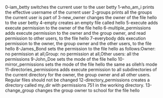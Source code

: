 0-iam_betty switches the current user to the user betty
1-who_am_i prints the effective username of the current user
2-groups prints all the groups the current user is part of
3-new_owner changes the owner of the file hello to the user betty
4-empty creates an empty file called hello
5-execute adds execute permission to the owner of the file hello
6-multiple_permissions  adds execute permission to the owner and the group owner, and read permission to other users, to the file hello
7-everybody dds execution permission to the owner, the group owner and the other users, to the file hello
8-James_Bond sets the permission to the file hello as follows:Owner: no permission at all,Group: no permission at all,Other users: all the permissions
9-John_Doe sets the mode of the file hello
10-mirror_permissions sets the mode of the file hello the same as olleh’s mode
11-directories_permissions  adds execute permission to all subdirectories of the current directory for the owner, the group owner and all other users. Regular files should not be changed
12-directory_permissions creates a directory called my_dir with permissions 751 in the working directory.
13-change_group changes the group owner to school for the file hello 
